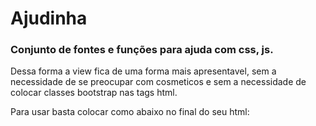 # Ajudinha

### Conjunto de fontes e funções para ajuda com css, js.

Dessa forma a view fica de uma forma mais apresentavel, sem a necessidade de se preocupar com cosmeticos e sem a necessidade de colocar classes bootstrap nas tags html.

Para usar basta colocar como abaixo no final do seu html:
<script  type="text/javascript"  src="http://robsonpontes.com/ajudinha/js/lindo.js"></script>
